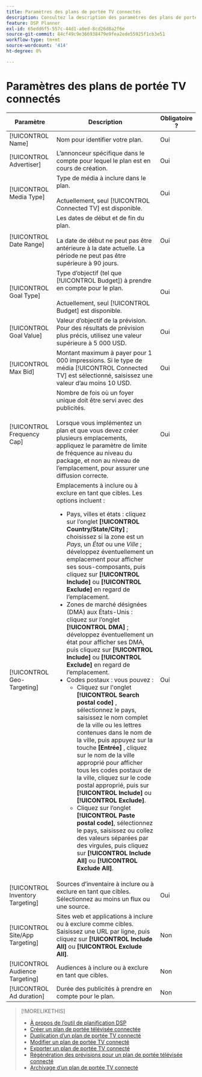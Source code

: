 ```yaml
---
title: Paramètres des plans de portée TV connectés
description: Consultez la description des paramètres des plans de portée de la télévision connectée.
feature: DSP Planner
exl-id: 65edd6f5-557c-44d1-a0ed-8cd26d8a2f6e
source-git-commit: 84cf49c9e366938479e9fea2ede55925f1cb3e51
workflow-type: tm+mt
source-wordcount: '414'
ht-degree: 0%

---
```


# Paramètres des plans de portée TV connectés

| Paramètre | Description | Obligatoire ? |
| --- | --- | --- |
| [!UICONTROL Name] | Nom pour identifier votre plan. | Oui |
| [!UICONTROL Advertiser] | L’annonceur spécifique dans le compte pour lequel le plan est en cours de création. | Oui |
| [!UICONTROL Media Type] | Type de média à inclure dans le plan.<br><br>Actuellement, seul [!UICONTROL Connected TV] est disponible. | Oui |
| [!UICONTROL Date Range] | Les dates de début et de fin du plan.<br><br>La date de début ne peut pas être antérieure à la date actuelle. La période ne peut pas être supérieure à 90 jours. | Oui |
| [!UICONTROL Goal Type] | Type d’objectif (tel que [!UICONTROL Budget]) à prendre en compte pour le plan.<br><br>Actuellement, seul [!UICONTROL Budget] est disponible. | Oui |
| [!UICONTROL Goal Value] | Valeur d’objectif de la prévision. Pour des résultats de prévision plus précis, utilisez une valeur supérieure à 5 000 USD. | Oui |
| [!UICONTROL Max Bid] | Montant maximum à payer pour 1 000 impressions. Si le type de média [!UICONTROL Connected TV] est sélectionné, saisissez une valeur d’au moins 10 USD. | Oui |
| [!UICONTROL Frequency Cap] | Nombre de fois où un foyer unique doit être servi avec des publicités.<br><br>Lorsque vous implémentez un plan et que vous devez créer plusieurs emplacements, appliquez le paramètre de limite de fréquence au niveau du package, et non au niveau de l’emplacement, pour assurer une diffusion correcte. | Oui |
| [!UICONTROL Geo-Targeting] | Emplacements à inclure ou à exclure en tant que cibles. Les options incluent :<ul><li>Pays, villes et états : cliquez sur l’onglet **[!UICONTROL Country/State/City]** ; choisissez si la zone est un *Pays*, un *État* ou une *Ville* ; développez éventuellement un emplacement pour afficher ses sous-composants, puis cliquez sur **[!UICONTROL Include]** ou **[!UICONTROL Exclude]** en regard de l’emplacement.</li><li>Zones de marché désignées (DMA) aux États-Unis : cliquez sur l’onglet **[!UICONTROL DMA]** ; développez éventuellement un état pour afficher ses DMA, puis cliquez sur **[!UICONTROL Include]** ou **[!UICONTROL Exclude]** en regard de l’emplacement.</li><li>Codes postaux : vous pouvez :<ul><li>Cliquez sur l&#39;onglet **[!UICONTROL Search postal code]** , sélectionnez le pays, saisissez le nom complet de la ville ou les lettres contenues dans le nom de la ville, puis appuyez sur la touche **[Entrée]** , cliquez sur le nom de la ville approprié pour afficher tous les codes postaux de la ville, cliquez sur le code postal approprié, puis sur **[!UICONTROL Include]** ou **[!UICONTROL Exclude]**.</li><li>Cliquez sur l’onglet **[!UICONTROL Paste postal code]**, sélectionnez le pays, saisissez ou collez des valeurs séparées par des virgules, puis cliquez sur **[!UICONTROL Include All]** ou **[!UICONTROL Exclude All]**.</li></ul></li></ul> | Oui |
| [!UICONTROL Inventory Targeting] | Sources d’inventaire à inclure ou à exclure en tant que cibles. Sélectionnez au moins un flux ou une source. | Oui |
| [!UICONTROL Site/App Targeting] | Sites web et applications à inclure ou à exclure comme cibles. Saisissez une URL par ligne, puis cliquez sur **[!UICONTROL Include All]** ou **[!UICONTROL Exclude All]**. | Non |
| [!UICONTROL Audience Targeting] | Audiences à inclure ou à exclure en tant que cibles. | Non |
| [!UICONTROL Ad duration] | Durée des publicités à prendre en compte pour le plan. | Non |

>[!MORELIKETHIS]
>
>* [À propos de l’outil de planification DSP](planner-about.md)
>* [ Créer un plan de portée télévisée connectée ](planner-create.md)
>* [Duplication d’un plan de portée TV connecté](planner-duplicate.md)
>* [Modifier un plan de portée TV connecté](planner-edit.md)
>* [Exporter un plan de portée TV connecté](planner-export.md)
>* [Régénération des prévisions pour un plan de portée télévisée connecté](planner-forecast.md)
>* [ Archivage d’un plan de portée TV connecté](planner-archive.md)
